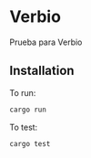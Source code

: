 # Verbio

Prueba para Verbio

## Installation

To run:

```bash
cargo run
```

To test:

```bash
cargo test
```
